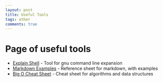 ```yaml
---
layout: post
title: Useful Tools
tags: other
comments: true
---
```


# Page of useful tools

* [Explain Shell](https://explainshell.com/) - Tool for gnu command line expansion
* [Markdown Examples](https://markdown-it.github.io/) - Reference sheet for markdown, with examples
* [Big O Cheat Sheet](https://www.bigocheatsheet.com/) - Cheat sheet for algorithms and data structures 
